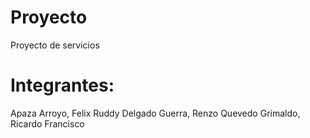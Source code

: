 Proyecto
========

Proyecto de servicios

Integrantes:
================
Apaza Arroyo, Felix Ruddy
Delgado Guerra, Renzo
Quevedo Grimaldo, Ricardo Francisco
